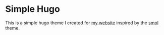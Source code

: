 # Simple Hugo

This is a simple hugo theme I created for [my website](https://www.christianermann.dev) inspired by the [smol](https://github.com/colorchestra/smol) theme.
